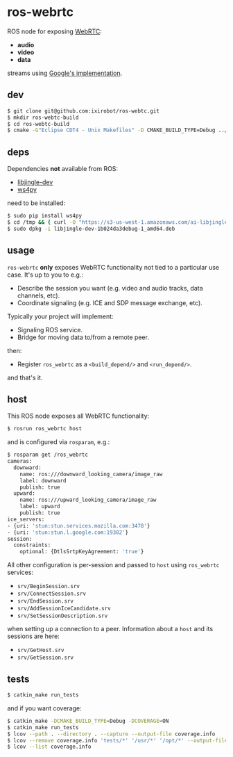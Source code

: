 # ros-webrtc

ROS node for exposing [WebRTC](http://www.webrtc.org/):

- **audio**
- **video**
- **data**

streams using [Google's implementation](https://code.google.com/p/libjingle/).

## dev

```bash
$ git clone git@github.com:ixirobot/ros-webtc.git
$ mkdir ros-webtc-build
$ cd ros-webtc-build
$ cmake -G"Eclipse CDT4 - Unix Makefiles" -D CMAKE_BUILD_TYPE=Debug ../ros-webrtc/
```

## deps

Dependencies **not** available from ROS:

- [libjingle-dev]()
- [ws4py]()

need to be installed:

```bash
$ sudo pip install ws4py
$ cd /tmp && { curl -O "https://s3-us-west-1.amazonaws.com/ai-libjingle-dev/libjingle-dev-1b024da3debug-1_amd64.deb"; cd -; }
$ sudo dpkg -i libjingle-dev-1b024da3debug-1_amd64.deb
```

## usage

`ros-webrtc` **only** exposes WebRTC functionality not tied to a particular use
case. It's up to you to e.g.:

- Describe the session you want (e.g. video and audio tracks, data channels, etc).
- Coordinate signaling (e.g. ICE and SDP message exchange, etc).

Typically your project will implement:

- Signaling ROS service.
- Bridge for moving data to/from a remote peer.

then:

- Register `ros_webrtc` as a `<build_depend/>` and `<run_depend/>`.

and that's it.

## host

This ROS node exposes all WebRTC functionality:

```bash
$ rosrun ros_webrtc host
```

and is configured via `rosparam`, e.g.:

```bash
$ rosparam get /ros_webrtc
cameras:
  downward:
    name: ros:///downward_looking_camera/image_raw
    label: downward
    publish: true
  upward:
    name: ros:///upward_looking_camera/image_raw
    label: upward
    publish: true
ice_servers:
- {uri: 'stun:stun.services.mozilla.com:3478'}
- {uri: 'stun:stun.l.google.com:19302'}
session:
  constraints:
    optional: {DtlsSrtpKeyAgreement: 'true'}
```

All other configuration is per-session and passed to `host` using `ros_webrtc`
services:

- `srv/BeginSession.srv`
- `srv/ConnectSession.srv`
- `srv/EndSession.srv`
- `srv/AddSessionIceCandidate.srv`
- `srv/SetSessionDescription.srv`

when setting up a connection to a peer. Information about a `host` and its
sessions are here:

- `srv/GetHost.srv`
- `srv/GetSession.srv`

## tests

```bash
$ catkin_make run_tests
```

and if you want coverage:

```bash
$ catkin_make -DCMAKE_BUILD_TYPE=Debug -DCOVERAGE=ON
$ catkin_make run_tests
$ lcov --path . --directory . --capture --output-file coverage.info
$ lcov --remove coverage.info 'tests/*' '/usr/*' '/opt/*' --output-file coverage.info
$ lcov --list coverage.info
```
